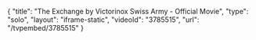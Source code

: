 {
    "title": "The Exchange by Victorinox Swiss Army - Official Movie",
    "type": "solo",
    "layout": "iframe-static",
    "videoId": "3785515",
    "url": "\/tvpembed\/3785515"
}